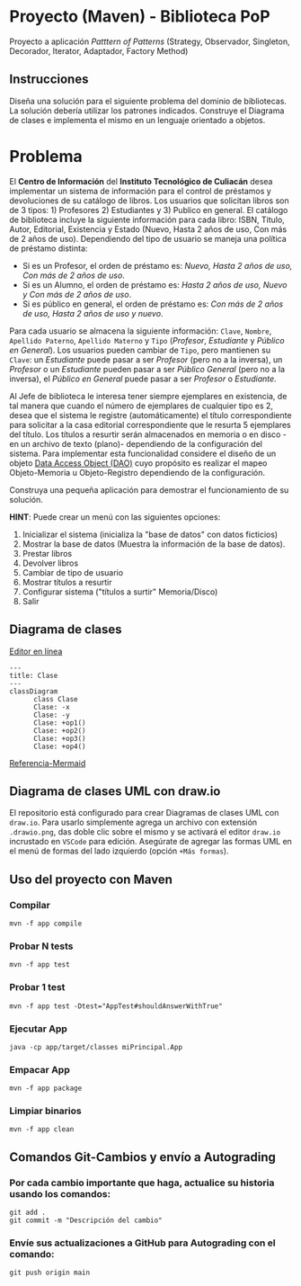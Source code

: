 # Proyecto (Maven) - Biblioteca PoP

Proyecto a aplicación *Patttern of Patterns* 
(Strategy, Observador, Singleton, Decorador, Iterator, Adaptador, Factory Method)

## Instrucciones

Diseña una solución para el siguiente problema del dominio de bibliotecas. La solución debería utilizar los patrones indicados. Construye el Diagrama de clases e implementa el mismo en un lenguaje orientado a objetos.

# Problema

El **Centro de Información** del **Instituto Tecnológico de Culiacán** desea implementar un sistema de información para el control de préstamos y devoluciones de su catálogo de libros. Los usuarios que solicitan libros son de 3 tipos: 1) Profesores 2) Estudiantes y 3) Publico en general. El catálogo de biblioteca incluye la siguiente información para cada libro: ISBN, Titulo, Autor,  Editorial, Existencia y Estado (Nuevo, Hasta 2 años de uso, Con más de 2 años de uso). Dependiendo del tipo de usuario se maneja una política de préstamo distinta:

* Si es un Profesor, el orden de préstamo es: *Nuevo, Hasta 2 años de uso,  Con más de 2 años de uso*.
* Si es un Alumno, el orden de préstamo es: *Hasta 2 años de uso, Nuevo y Con más de 2 años de uso*.
* Si es público en general, el orden de préstamo es: *Con más de 2 años de uso, Hasta 2 años de uso y nuevo*.

Para cada usuario se almacena la siguiente información: ```Clave```, ```Nombre```, ```Apellido Paterno```, ```Apellido Materno``` y ```Tipo``` (*Profesor*, *Estudiante* y *Público en General*). Los usuarios pueden cambiar de ```Tipo```, pero mantienen su ```Clave```: un *Estudiante* puede pasar a ser *Profesor* (pero no a la inversa), un *Profesor* o un *Estudiante* pueden pasar a ser *Público General* (pero no a la inversa), el *Público en General* puede pasar a ser *Profesor* o *Estudiante*.

Al Jefe de biblioteca le interesa tener siempre ejemplares en existencia, de tal manera que cuando el número de ejemplares de cualquier tipo es 2, desea que el sistema le registre (automáticamente) el título correspondiente para solicitar a la casa editorial correspondiente que le resurta 5 ejemplares del título. Los títulos a resurtir serán almacenados en memoria o en disco -en un archivo de texto (plano)- dependiendo de la configuración del sistema. Para implementar esta funcionalidad considere el diseño de un objeto [Data Access Object (DAO)](http://www.corej2eepatterns.com/DataAccessObject.htm) cuyo propósito es realizar el mapeo Objeto-Memoria u Objeto-Registro dependiendo de la configuración.

Construya una pequeña aplicación para demostrar el funcionamiento de su solución.

**HINT**: Puede crear un menú con las siguientes opciones:

1. Inicializar el sistema (inicializa la "base de datos" con datos ficticios)
2. Mostrar la base de datos (Muestra la información de la base de datos).
3. Prestar libros
4. Devolver libros
5. Cambiar de tipo de usuario
6. Mostrar títulos a resurtir
7. Configurar sistema ("títulos a surtir" Memoria/Disco)
8. Salir 

## Diagrama de clases
[Editor en línea](https://mermaid.live/)
```mermaid
---
title: Clase
---
classDiagram
      class Clase
      Clase: -x
      Clase: -y
      Clase: +op1()
      Clase: +op2()
      Clase: +op3()
      Clase: +op4()
```
[Referencia-Mermaid](https://mermaid.js.org/syntax/classDiagram.html)

## Diagrama de clases UML con draw.io
El repositorio está configurado para crear Diagramas de clases UML con ```draw.io```. Para usarlo simplemente agrega un archivo con extensión ```.drawio.png```, das doble clic sobre el mismo y se activará el editor ```draw.io``` incrustado en ```VSCode``` para edición. Asegúrate de agregar las formas UML en el menú de formas del lado izquierdo (opción ```+Más formas```).

## Uso del proyecto con Maven

### Compilar
```
mvn -f app compile
```
### Probar N tests
```
mvn -f app test
```
### Probar 1 test
```
mvn -f app test -Dtest="AppTest#shouldAnswerWithTrue" 
```
### Ejecutar App
```
java -cp app/target/classes miPrincipal.App
```
### Empacar App
```
mvn -f app package
```
### Limpiar binarios
```
mvn -f app clean
```
## Comandos Git-Cambios y envío a Autograding

### Por cada cambio importante que haga, actualice su historia usando los comandos:
```
git add .
git commit -m "Descripción del cambio"
```
### Envíe sus actualizaciones a GitHub para Autograding con el comando:
```
git push origin main
```
